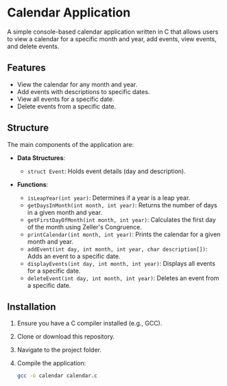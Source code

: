 # Calendar Application

A simple console-based calendar application written in C that allows users to view a calendar for a specific month and year, add events, view events, and delete events.

## Features

- View the calendar for any month and year.
- Add events with descriptions to specific dates.
- View all events for a specific date.
- Delete events from a specific date.

## Structure

The main components of the application are:

- **Data Structures**: 
  - `struct Event`: Holds event details (day and description).
  
- **Functions**:
  - `isLeapYear(int year)`: Determines if a year is a leap year.
  - `getDaysInMonth(int month, int year)`: Returns the number of days in a given month and year.
  - `getFirstDayOfMonth(int month, int year)`: Calculates the first day of the month using Zeller's Congruence.
  - `printCalendar(int month, int year)`: Prints the calendar for a given month and year.
  - `addEvent(int day, int month, int year, char description[])`: Adds an event to a specific date.
  - `displayEvents(int day, int month, int year)`: Displays all events for a specific date.
  - `deleteEvent(int day, int month, int year)`: Deletes an event from a specific date.

## Installation

1. Ensure you have a C compiler installed (e.g., GCC).
2. Clone or download this repository.
3. Navigate to the project folder.
4. Compile the application:

   ```bash
   gcc -o calendar calendar.c
